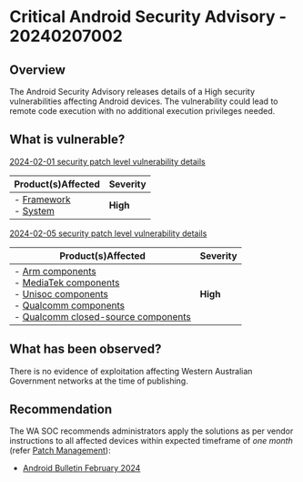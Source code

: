 # Critical Android Security Advisory - 20240207002

## Overview

The Android Security Advisory releases details of a High security vulnerabilities affecting Android devices. The vulnerability could lead to remote code execution with no additional execution privileges needed.

## What is vulnerable?

[2024-02-01 security patch level vulnerability details](https://source.android.com/docs/security/bulletin/2024-02-01#2024-02-01-security-patch-level-vulnerability-details)

| Product(s)Affected                                                                                                                                                          | Severity |
| --------------------------------------------------------------------------------------------------------------------------------------------------------------------------- | -------- |
| - [Framework](https://source.android.com/docs/security/bulletin/2024-02-01#framework) <br />- [System](https://source.android.com/docs/security/bulletin/2024-02-01#system) | **High** |

[2024-02-05 security patch level vulnerability details](https://source.android.com/docs/security/bulletin/2024-02-01#2024-02-05-security-patch-level-vulnerability-details)

| Product(s)Affected                                                                                                                                                                                                                                                                                                                                                                                                                                                                                                                                                          | Severity |
| --------------------------------------------------------------------------------------------------------------------------------------------------------------------------------------------------------------------------------------------------------------------------------------------------------------------------------------------------------------------------------------------------------------------------------------------------------------------------------------------------------------------------------------------------------------------------- | -------- |
| - [Arm components](https://source.android.com/docs/security/bulletin/2024-02-01#arm-components) <br />- [MediaTek components](https://source.android.com/docs/security/bulletin/2024-02-01#mediatek-components) <br />- [Unisoc components](https://source.android.com/docs/security/bulletin/2024-02-01#unisoc-components)<br />- [Qualcomm components](https://source.android.com/docs/security/bulletin/2024-02-01#qualcomm-components) <br />- [Qualcomm closed-source components](https://source.android.com/docs/security/bulletin/2024-02-01#qualcomm-closed-source) | **High** |

## What has been observed?

There is no evidence of exploitation affecting Western Australian Government networks at the time of publishing.

## Recommendation

The WA SOC recommends administrators apply the solutions as per vendor instructions to all affected devices within expected timeframe of *one month* (refer [Patch Management](../guidelines/patch-management.md)):

- [Android Bulletin February 2024](https://source.android.com/docs/security/bulletin/2024-02-01)
